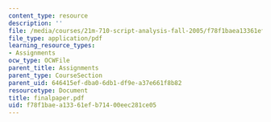 ```yaml
---
content_type: resource
description: ''
file: /media/courses/21m-710-script-analysis-fall-2005/f78f1baea13361efb71400eec281ce05_finalpaper.pdf
file_type: application/pdf
learning_resource_types:
- Assignments
ocw_type: OCWFile
parent_title: Assignments
parent_type: CourseSection
parent_uid: 646415ef-dba0-6db1-df9e-a37e661f8b82
resourcetype: Document
title: finalpaper.pdf
uid: f78f1bae-a133-61ef-b714-00eec281ce05
---
```

